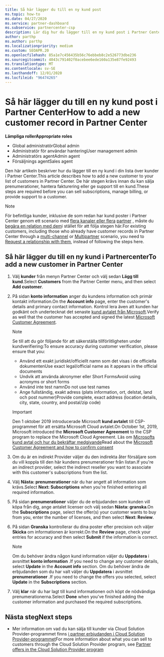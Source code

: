 ```yaml
---
title: Så här lägger du till en ny kund post
ms.topic: how-to
ms.date: 04/27/2020
ms.service: partner-dashboard
ms.subservice: partnercenter-csp
description: Lär dig hur du lägger till en ny kund post i Partner Center. Sedan kan du sälja kund prenumerationer, hantera fakturering eller ge kund support.
author: parthp
ms.author: parthp
ms.localizationpriority: medium
ms.custom: SEOAPR.20
ms.openlocfilehash: 85a1e7c456435b56c76ebbeb8c2e526773dbe236
ms.sourcegitcommit: 4043c791402f0acebee6ede160a135e87fe92493
ms.translationtype: MT
ms.contentlocale: sv-SE
ms.lasthandoff: 12/01/2020
ms.locfileid: "96474265"
---
```

# <a name="how-to-add-a-new-customer-record-in-partner-center"></a><span data-ttu-id="1fa8d-104">Så här lägger du till en ny kund post i Partner Center</span><span class="sxs-lookup"><span data-stu-id="1fa8d-104">How to add a new customer record in Partner Center</span></span>


<span data-ttu-id="1fa8d-105">**Lämpliga roller**</span><span class="sxs-lookup"><span data-stu-id="1fa8d-105">**Appropriate roles**</span></span>

- <span data-ttu-id="1fa8d-106">Global administratör</span><span class="sxs-lookup"><span data-stu-id="1fa8d-106">Global admin</span></span>
- <span data-ttu-id="1fa8d-107">Administratör för användar hantering</span><span class="sxs-lookup"><span data-stu-id="1fa8d-107">User management admin</span></span>
- <span data-ttu-id="1fa8d-108">Administratörs agent</span><span class="sxs-lookup"><span data-stu-id="1fa8d-108">Admin agent</span></span>
- <span data-ttu-id="1fa8d-109">Försäljnings agent</span><span class="sxs-lookup"><span data-stu-id="1fa8d-109">Sales agent</span></span>

<span data-ttu-id="1fa8d-110">Den här artikeln beskriver hur du lägger till en ny kund i din lista över kunder i Partner Center.</span><span class="sxs-lookup"><span data-stu-id="1fa8d-110">This article describes how to add a new customer to your list of customers in Partner Center.</span></span> <span data-ttu-id="1fa8d-111">De här stegen krävs innan du kan sälja prenumerationer, hantera fakturering eller ge support till en kund.</span><span class="sxs-lookup"><span data-stu-id="1fa8d-111">These steps are required before you can sell subscriptions, manage billing, or provide support to a customer.</span></span>

>[!NOTE]
><span data-ttu-id="1fa8d-112">För befintliga kunder, inklusive de som redan har kund poster i Partner Center genom ett scenario med [flera kanaler eller flera](multichannel.md) [partner](multipartner.md) , måste du [begära en relation med dem](request-a-relationship-with-a-customer.md)i stället för att följa stegen här.</span><span class="sxs-lookup"><span data-stu-id="1fa8d-112">For existing customers, including those who already have customer records in Partner Center through a [multi-channel](multichannel.md) or [Multipartner](multipartner.md) scenario, you need to [Request a relationship with them](request-a-relationship-with-a-customer.md), instead of following the steps here.</span></span>

## <a name="to-add-a-new-customer-in-partner-center"></a><span data-ttu-id="1fa8d-113">Så här lägger du till en ny kund i Partnercenter</span><span class="sxs-lookup"><span data-stu-id="1fa8d-113">To add a new customer in Partner Center</span></span>

1. <span data-ttu-id="1fa8d-114">Välj **kunder** från menyn Partner Center och välj sedan **Lägg till kund**.</span><span class="sxs-lookup"><span data-stu-id="1fa8d-114">Select **Customers** from the Partner Center menu, and then select **Add customer**.</span></span>

2. <span data-ttu-id="1fa8d-115">På sidan **konto information** anger du kundens information och primär kontakt information.</span><span class="sxs-lookup"><span data-stu-id="1fa8d-115">On the **Account info** page, enter the customer's details and primary contact information.</span></span> <span data-ttu-id="1fa8d-116">Kontrol lera även att kunden har godkänt och undertecknat det senaste [kund avtalet från Microsoft](agreements.md).</span><span class="sxs-lookup"><span data-stu-id="1fa8d-116">Verify as well that the customer has accepted and signed the latest [Microsoft Customer Agreement](agreements.md).</span></span>

   >[!NOTE]
   >
   ><span data-ttu-id="1fa8d-117">Se till att du gör följande för att säkerställa tillförlitligheten under kundverifiering:</span><span class="sxs-lookup"><span data-stu-id="1fa8d-117">To ensure accuracy during customer verification, please ensure that you:</span></span>
   >
   >- <span data-ttu-id="1fa8d-118">Använd ett exakt juridiskt/officiellt namn som det visas i de officiella dokumenten</span><span class="sxs-lookup"><span data-stu-id="1fa8d-118">Use exact legal/official name as it appears in the official documents</span></span>
   >- <span data-ttu-id="1fa8d-119">Undvik att använda akronymer eller Short Forms</span><span class="sxs-lookup"><span data-stu-id="1fa8d-119">Avoid using acronyms or short forms</span></span>
   >- <span data-ttu-id="1fa8d-120">Använd inte test namn</span><span class="sxs-lookup"><span data-stu-id="1fa8d-120">Do not use test names</span></span>
   >- <span data-ttu-id="1fa8d-121">Ange fullständig, exakt adress (plats information, ort, delstat, land och post nummer)</span><span class="sxs-lookup"><span data-stu-id="1fa8d-121">Provide complete, exact address (location details, city, state, country, and postal/zip code)</span></span>

   >[!IMPORTANT]
   > <span data-ttu-id="1fa8d-122">Den 1 oktober 2019 introducerade Microsoft **kund avtalet** till CSP-programmet för att ersätta Microsoft Cloud avtalet.</span><span class="sxs-lookup"><span data-stu-id="1fa8d-122">On October 1st, 2019, Microsoft introduced the **Microsoft Customer Agreement** to the CSP program to replace the Microsoft Cloud Agreement.</span></span> <span data-ttu-id="1fa8d-123">Läs om [Microsofts kund avtal och hur du bekräftar medgivande](confirm-customer-agreement.md)</span><span class="sxs-lookup"><span data-stu-id="1fa8d-123">Read about the [Microsoft Customer Agreement and how to confirm consent](confirm-customer-agreement.md)</span></span>
  
3. <span data-ttu-id="1fa8d-124">Om du är en indirekt Provider väljer du den indirekta åter försäljare som du vill koppla till den här kundens prenumerationer från listan.</span><span class="sxs-lookup"><span data-stu-id="1fa8d-124">If you're an indirect provider, select the indirect reseller you want to associate with this customer's subscriptions from the list.</span></span>

4. <span data-ttu-id="1fa8d-125">Välj **Nästa: prenumerationer** när du har angett all information som krävs.</span><span class="sxs-lookup"><span data-stu-id="1fa8d-125">Select **Next: Subscriptions** when you're finished entering all required information.</span></span>

5. <span data-ttu-id="1fa8d-126">På sidan **prenumerationer** väljer du de erbjudanden som kunden vill köpa från dig, ange antalet licenser och välj sedan **Nästa: granska**.</span><span class="sxs-lookup"><span data-stu-id="1fa8d-126">On the **Subscriptions** page, select the offer(s) your customer wants to buy from you, enter the number of licenses, and then select **Next: Review**.</span></span>

6. <span data-ttu-id="1fa8d-127">På sidan **Granska** kontrollerar du dina poster efter precision och väljer **Skicka** om informationen är korrekt.</span><span class="sxs-lookup"><span data-stu-id="1fa8d-127">On the **Review** page, check your entries for accuracy and then select **Submit** if the information is correct.</span></span>

   >[!NOTE]
   ><span data-ttu-id="1fa8d-128">Om du behöver ändra någon kund information väljer du **Uppdatera** i avsnittet **konto information** .</span><span class="sxs-lookup"><span data-stu-id="1fa8d-128">If you need to change any customer details, select **Update** in the **Account info** section.</span></span> <span data-ttu-id="1fa8d-129">Om du behöver ändra de erbjudanden som du har valt väljer du **Uppdatera** i avsnittet **prenumerationer** .</span><span class="sxs-lookup"><span data-stu-id="1fa8d-129">If you need to change the offers you selected, select **Update** in the **Subscriptions** section.</span></span>

7. <span data-ttu-id="1fa8d-130">Välj **klar** när du har lagt till kund informationen och köpt de nödvändiga prenumerationerna.</span><span class="sxs-lookup"><span data-stu-id="1fa8d-130">Select **Done** when you've finished adding the customer information and purchased the required subscriptions.</span></span>

## <a name="next-steps"></a><span data-ttu-id="1fa8d-131">Nästa steg</span><span class="sxs-lookup"><span data-stu-id="1fa8d-131">Next steps</span></span>

- <span data-ttu-id="1fa8d-132">Mer information om vad du kan sälja till kunder via Cloud Solution Provider-programmet finns [i partner erbjudanden i Cloud Solution Provider-programmet](csp-offers.md)</span><span class="sxs-lookup"><span data-stu-id="1fa8d-132">For more information about what you can sell to customers through the Cloud Solution Provider program, see [Partner offers in the Cloud Solution Provider program](csp-offers.md)</span></span>

